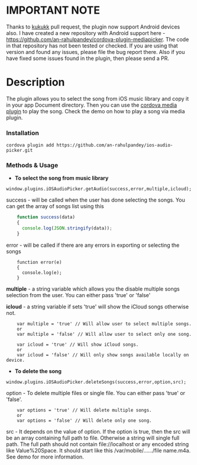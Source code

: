 # IMPORTANT NOTE

Thanks to [kukukk](https://github.com/kukukk) pull request, the plugin now support Android devices also. I have created a new repository with Android support here - https://github.com/an-rahulpandey/cordova-plugin-mediapicker. The code in that repository has not been tested or checked. If you are using that version and found any issues, please file the bug report there. Also if you have fixed some issues found in the plugin, then please send a PR. 

# Description

The plugin allows you to select the song from iOS music library and copy it in your app Document directory. Then you can use the [cordova media plugin](https://github.com/apache/cordova-plugin-media) to play the song. Check the demo on how to play a song via media plugin.

### Installation

    cordova plugin add https://github.com/an-rahulpandey/ios-audio-picker.git

### Methods & Usage

- **To select the song from music library**


````
window.plugins.iOSAudioPicker.getAudio(success,error,multiple,icloud);
````

  success - will be called when the user has done selecting the songs. You can get the array of songs list using this
````javascript
    function success(data)
    {
      console.log(JSON.stringify(data));
    }
````  
 error - will be called if there are any errors in exporting or selecting the songs
````
    function error(e)
    {
      console.log(e);
    }
````  
**multiple** - a string variable which allows you the disable multiple songs selection from the user. You can either pass 'true' or 'false'
 
**icloud** - a string variable if sets 'true' will show the iCloud songs otherwise not.
````
    var multiple = 'true' // Will allow user to select multiple songs.
    or
    var multiple = 'false' // Will allow user to select only one song.
    
    var icloud = 'true' // Will show iCloud songs.
    or
    var icloud = 'false' // Will only show songs available locally on device.
````

- **To delete the song**

````
window.plugins.iOSAudioPicker.deleteSongs(success,error,option,src);
````


 option - To delete multiple files or single file. You can either pass 'true' or 'false'.
````
    var options = 'true' // Will delete multiple songs.
    or
    var options = 'false' // Will delete only one song.
````
  
  src - It depends on the value of option. If the option is true, then the src will be an array containing full path to file. Otherwise a string will single full path. The full path should not contain file://localhost or any encoded string like Value%20Space. It should start like this /var/mobile/....../file name.m4a. See demo for more information.

